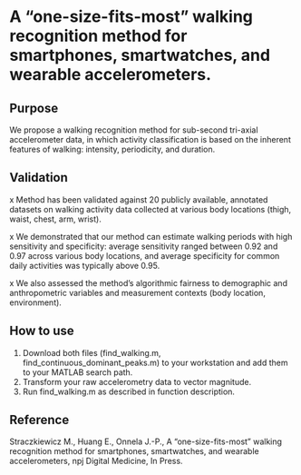 # A “one-size-fits-most” walking recognition method for smartphones, smartwatches, and wearable accelerometers.

## Purpose

We propose a walking recognition method for sub-second tri-axial accelerometer data, in which activity classification is based on the inherent features of walking: intensity, periodicity, and duration.

## Validation

x Method has been validated against 20 publicly available, annotated datasets on walking activity data collected at various body locations (thigh, waist, chest, arm, wrist).

x We demonstrated that our method can estimate walking periods with high sensitivity and specificity: average sensitivity ranged between 0.92 and 0.97 across various body locations, and average specificity for common daily activities was typically above 0.95.

x We also assessed the method’s algorithmic fairness to demographic and anthropometric variables and measurement contexts (body location, environment).

## How to use
1. Download both files (find_walking.m, find_continuous_dominant_peaks.m) to your workstation and add them to your MATLAB search path.
2. Transform your raw accelerometry data to vector magnitude.
3. Run find_walking.m as described in function description.


## Reference

Straczkiewicz M., Huang E., Onnela J.-P., A “one-size-fits-most” walking recognition method for smartphones, smartwatches, and wearable accelerometers, npj Digital Medicine, In Press.
